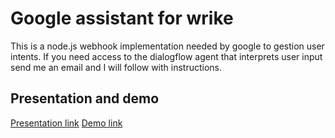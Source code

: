 # Google assistant for wrike

This is a node.js webhook implementation needed by google to gestion user intents.
If you need access to the dialogflow agent that interprets user input send me an email and I will follow with instructions.

## Presentation and demo

[Presentation link](https://www.youtube.com/watch?v=oTR98njaJeQ)
[Demo link](https://www.youtube.com/watch?v=XL-k9h8MRIM)
